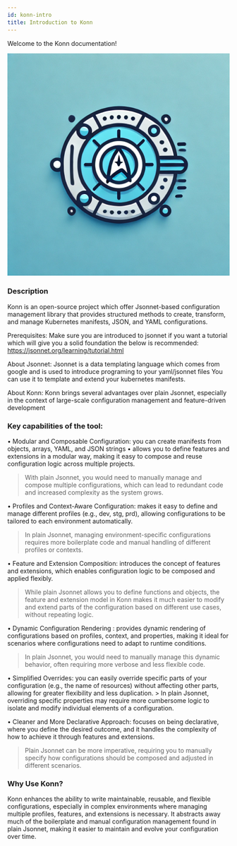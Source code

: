 ```yaml
---
id: konn-intro
title: Introduction to Konn
---
```

Welcome to the Konn documentation!

![Image description](/img/konn.jpg)


### Description

Konn is an open-source project which offer Jsonnet-based configuration management library that provides structured methods to create, transform, and manage Kubernetes manifests, JSON, and YAML configurations.

Prerequisites:
Make sure you are introduced to jsonnet if you want a tutorial which will give you a solid foundation the below is recommended:
https://jsonnet.org/learning/tutorial.html


About Jsonnet:
Jsonnet is a data templating language which comes from google and is used to introduce programing to your yaml/jsonnet files 
You can use it to template and extend your kubernetes manifests.

About Konn:
Konn brings several advantages over plain Jsonnet, especially in the context of large-scale configuration management and feature-driven development

### Key capabilities of the tool:

• Modular and Composable Configuration: you can create manifests from objects, arrays, YAML, and JSON strings
• allows you to define features and extensions in a modular way, making it easy to compose and reuse configuration logic across multiple projects.
   > With plain Jsonnet, you would need to manually manage and compose multiple configurations, which can lead to redundant code and increased complexity as the system grows.
   
• Profiles and Context-Aware Configuration:  makes it easy to define and manage different profiles (e.g., dev, stg, prd), allowing configurations to be tailored to each environment automatically.
   > In plain Jsonnet, managing environment-specific configurations requires more boilerplate code and manual handling of different profiles or contexts.

• Feature and Extension Composition: introduces the concept of features and extensions, which enables configuration logic to be composed and applied flexibly.
  > While plain Jsonnet allows you to define functions and objects, the feature and extension model in Konn makes it much easier to modify and extend parts of the configuration based on different use cases, without repeating logic.


• Dynamic Configuration Rendering : provides dynamic rendering of configurations based on profiles, context, and properties, making it ideal for scenarios where configurations need to adapt to runtime conditions.
   > In plain Jsonnet, you would need to manually manage this dynamic behavior, often requiring more verbose and less flexible code.

• Simplified Overrides: you can easily override specific parts of your configuration (e.g., the name of resources) without affecting other parts, allowing for greater flexibility and less duplication.
	> In plain Jsonnet, overriding specific properties may require more cumbersome logic to isolate and modify individual elements of a configuration.

• Cleaner and More Declarative Approach:  focuses on being declarative, where you define the desired outcome, and it handles the complexity of how to achieve it through features and extensions.
   > Plain Jsonnet can be more imperative, requiring you to manually specify how configurations should be composed and adjusted in different scenarios.


### Why Use Konn?
Konn enhances the ability to write maintainable, reusable, and flexible configurations, 
especially in complex environments where managing multiple profiles, features, and extensions is necessary. 
It abstracts away much of the boilerplate and manual configuration management found in plain Jsonnet, 
making it easier to maintain and evolve your configuration over time.